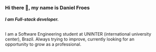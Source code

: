 ### Hi there 👋, my name is Daniel Froes

##### I am Full-stack developer.

###### 
I am a Software Engineering student at UNINTER (international university center), Brazil. Always trying to improve, currently looking for an opportunity to grow as a professional.
